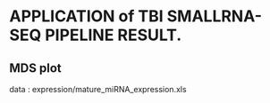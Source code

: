 
# APPLICATION of TBI SMALLRNA-SEQ PIPELINE RESULT.
## MDS plot

data : expression/mature_miRNA_expression.xls

